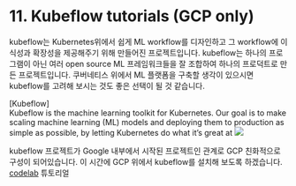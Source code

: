 # 11. Kubeflow tutorials (GCP only)

kubeflow는 Kubernetes위에서 쉽게 ML workflow를 디자인하고 그 workflow에 이식성과 확장성을 제공해주기 위해 만들어진 프로젝트입니다. kubeflow는 하나의 프로그램이 아닌 여러 open source ML 프레임워크들을 잘 조합하여 하나의 프로덕트로 만든 프로젝트입니다.
쿠버네티스 위에서 ML 플랫폼을 구축할 생각이 있으시면 kubeflow를 고려해 보시는 것도 좋은 선택이 될 것 같습니다.

[Kubeflow]  
Kubeflow is the machine learning toolkit for Kubernetes.
Our goal is to make scaling machine learning (ML) models and deploying them to production as simple as possible, by letting Kubernetes do what it’s great at
![](https://miro.medium.com/max/1400/0*wfi6xk6h-yAWnyc_.png)


kubeflow 프로젝트가 Google 내부에서 시작된 프로젝트인 관계로 GCP 친화적으로 구성이 되어있습니다. 이 시간에 GCP 위에서 kubeflow를 설치해 보도록 하겠습니다.
[codelab](https://codelabs.developers.google.com/codelabs/cloud-kubeflow-e2e-gis/) 튜토리얼
